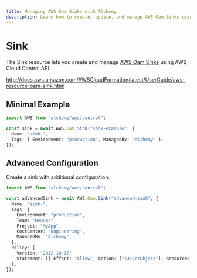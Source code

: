 ```yaml
---
title: Managing AWS Oam Sinks with Alchemy
description: Learn how to create, update, and manage AWS Oam Sinks using Alchemy Cloud Control.
---
```


# Sink

The Sink resource lets you create and manage [AWS Oam Sinks](https://docs.aws.amazon.com/oam/latest/userguide/) using AWS Cloud Control API.

http://docs.aws.amazon.com/AWSCloudFormation/latest/UserGuide/aws-resource-oam-sink.html

## Minimal Example

```ts
import AWS from "alchemy/aws/control";

const sink = await AWS.Oam.Sink("sink-example", {
  Name: "sink-",
  Tags: { Environment: "production", ManagedBy: "Alchemy" },
});
```

## Advanced Configuration

Create a sink with additional configuration:

```ts
import AWS from "alchemy/aws/control";

const advancedSink = await AWS.Oam.Sink("advanced-sink", {
  Name: "sink-",
  Tags: {
    Environment: "production",
    Team: "DevOps",
    Project: "MyApp",
    CostCenter: "Engineering",
    ManagedBy: "Alchemy",
  },
  Policy: {
    Version: "2012-10-17",
    Statement: [{ Effect: "Allow", Action: ["s3:GetObject"], Resource: "*" }],
  },
});
```

